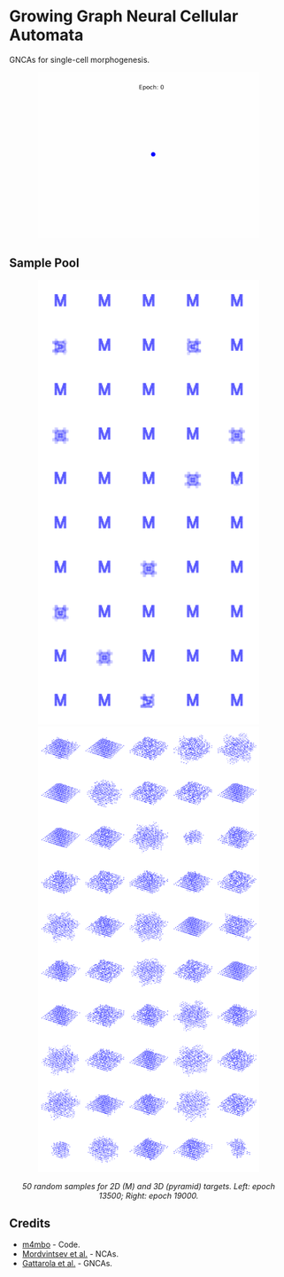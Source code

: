 # Growing Graph Neural Cellular Automata
GNCAs for single-cell morphogenesis.

<div align="center">
  <img src="notebooks/life.gif" width="400"/>
</div>

## Sample Pool
<div align="center">
  <div align="center">
    <img src="res/pool_13500.png" width="400"/>
    <img src="res/pool_19000.png" width="400"/>
  </div>
  <p><em>50 random samples for 2D (M) and 3D (pyramid) targets. Left: epoch 13500; Right: epoch 19000.</em></p>
</div>
    
## Credits

- [m4mbo](https://github.com/m4mbo) - Code.
- [Mordvintsev et al.](https://distill.pub/2020/growing-ca/) - NCAs.
- [Gattarola et al.](https://proceedings.neurips.cc/paper/2021/hash/af87f7cdcda223c41c3f3ef05a3aaeea-Abstract.html) - GNCAs.

